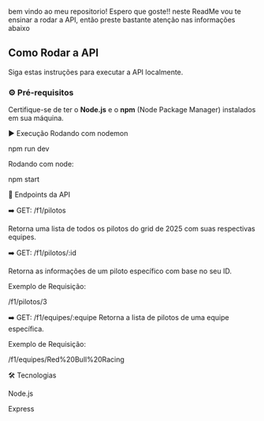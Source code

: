 bem vindo ao meu repositorio! Espero que goste!!
neste ReadMe vou te ensinar a rodar a API, então preste bastante atenção nas informações abaixo

##  Como Rodar a API

Siga estas instruções para executar a API localmente.

### ⚙️ Pré-requisitos

Certifique-se de ter o **Node.js** e o **npm** (Node Package Manager) instalados em sua máquina.



▶️ Execução
Rodando com nodemon

npm run dev

Rodando com node:

npm start



🔗 Endpoints da API

➡️ GET: /f1/pilotos

Retorna uma lista de todos os pilotos do grid de 2025 com suas respectivas equipes.




➡️ GET: /f1/pilotos/:id

Retorna as informações de um piloto específico com base no seu ID.


Exemplo de Requisição:

/f1/pilotos/3



➡️ GET: /f1/equipes/:equipe
Retorna a lista de pilotos de uma equipe específica.


Exemplo de Requisição:

/f1/equipes/Red%20Bull%20Racing


🛠️ Tecnologias

Node.js

Express
